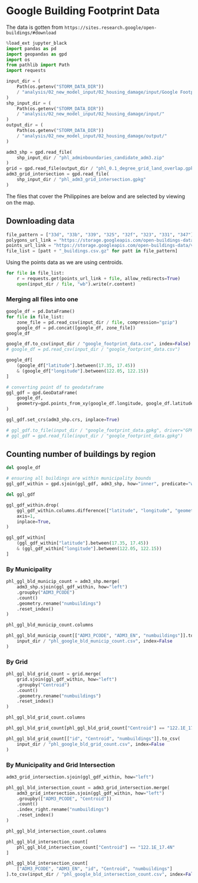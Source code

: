# Google Building Footprint Data

The data is gotten from `https://sites.research.google/open-buildings/#download`

```python
%load_ext jupyter_black
import pandas as pd
import geopandas as gpd
import os
from pathlib import Path
import requests
```

```python
input_dir = (
    Path(os.getenv("STORM_DATA_DIR"))
    / "analysis/02_new_model_input/02_housing_damage/input/Google Footprint Data/"
)
shp_input_dir = (
    Path(os.getenv("STORM_DATA_DIR"))
    / "analysis/02_new_model_input/02_housing_damage/input/"
)
output_dir = (
    Path(os.getenv("STORM_DATA_DIR"))
    / "analysis/02_new_model_input/02_housing_damage/output/"
)
```

```python
adm3_shp = gpd.read_file(
    shp_input_dir / "phl_adminboundaries_candidate_adm3.zip"
)
grid = gpd.read_file(output_dir / "phl_0.1_degree_grid_land_overlap.gpkg")
adm3_grid_intersection = gpd.read_file(
    shp_input_dir / "phl_adm3_grid_intersection.gpkg"
)
```

The files that cover the Philippines are below
and are selected by viewing on the map.

## Downloading data

```python
file_pattern = ["33d", "33b", "339", "325", "32f", "323", "331", "347"]
polygons_url_link = "https://storage.googleapis.com/open-buildings-data/v2/polygons_s2_level_4_gzip/"
points_url_link = "https://storage.googleapis.com/open-buildings-data/v2/points_s2_level_4_gzip/"
file_list = [patt + "_buildings.csv.gz" for patt in file_pattern]
```

Using the points data as we are using centroids.

```python
for file in file_list:
    r = requests.get(points_url_link + file, allow_redirects=True)
    open(input_dir / file, "wb").write(r.content)
```

### Merging all files into one

```python
google_df = pd.DataFrame()
for file in file_list:
    zone_file = pd.read_csv(input_dir / file, compression="gzip")
    google_df = pd.concat([google_df, zone_file])
google_df
```

```python
google_df.to_csv(input_dir / "google_footprint_data.csv", index=False)
# google_df = pd.read_csv(input_dir / "google_footprint_data.csv")
```

```python
google_df[
    (google_df["latitude"].between(17.35, 17.45))
    & (google_df["longitude"].between(122.05, 122.15))
]
```

```python
# converting point df to geodataframe
ggl_gdf = gpd.GeoDataFrame(
    google_df,
    geometry=gpd.points_from_xy(google_df.longitude, google_df.latitude)
)
```

```python
ggl_gdf.set_crs(adm3_shp.crs, inplace=True)
```

```python
# ggl_gdf.to_file(input_dir / "google_footprint_data.gpkg", driver="GPKG")
# ggl_gdf = gpd.read_file(input_dir / "google_footprint_data.gpkg")
```

## Counting number of buildings by region

```python
del google_df
```

```python
# ensuring all buildings are within municipality bounds
ggl_gdf_within = gpd.sjoin(ggl_gdf, adm3_shp, how="inner", predicate="within")
```

```python
del ggl_gdf
```

```python
ggl_gdf_within.drop(
    ggl_gdf_within.columns.difference(["latitude", "longitude", "geometry"]),
    axis=1,
    inplace=True,
)
```

```python
ggl_gdf_within[
    (ggl_gdf_within["latitude"].between(17.35, 17.45))
    & (ggl_gdf_within["longitude"].between(122.05, 122.15))
]
```

### By Municipality

```python
phl_ggl_bld_municip_count = adm3_shp.merge(
    adm3_shp.sjoin(ggl_gdf_within, how="left")
    .groupby("ADM3_PCODE")
    .count()
    .geometry.rename("numbuildings")
    .reset_index()
)
```

```python
phl_ggl_bld_municip_count.columns
```

```python
phl_ggl_bld_municip_count[["ADM3_PCODE", "ADM3_EN", "numbuildings"]].to_csv(
    input_dir / "phl_google_bld_municip_count.csv", index=False
)
```

### By Grid

```python
phl_ggl_bld_grid_count = grid.merge(
    grid.sjoin(ggl_gdf_within, how="left")
    .groupby("Centroid")
    .count()
    .geometry.rename("numbuildings")
    .reset_index()
)
```

```python
phl_ggl_bld_grid_count.columns
```

```python
phl_ggl_bld_grid_count[phl_ggl_bld_grid_count["Centroid"] == "122.1E_17.4N"]
```

```python
phl_ggl_bld_grid_count[["id", "Centroid", "numbuildings"]].to_csv(
    input_dir / "phl_google_bld_grid_count.csv", index=False
)
```

### By Municipality and Grid Intersection

```python
adm3_grid_intersection.sjoin(ggl_gdf_within, how="left")
```

```python
phl_ggl_bld_intersection_count = adm3_grid_intersection.merge(
    adm3_grid_intersection.sjoin(ggl_gdf_within, how="left")
    .groupby(["ADM3_PCODE", "Centroid"])
    .count()
    .index_right.rename("numbuildings")
    .reset_index()
)
```

```python
phl_ggl_bld_intersection_count.columns
```

```python
phl_ggl_bld_intersection_count[
    phl_ggl_bld_intersection_count["Centroid"] == "122.1E_17.4N"
]
```

```python
phl_ggl_bld_intersection_count[
    ["ADM3_PCODE", "ADM3_EN", "id", "Centroid", "numbuildings"]
].to_csv(input_dir / "phl_google_bld_intersection_count.csv", index=False)
```
